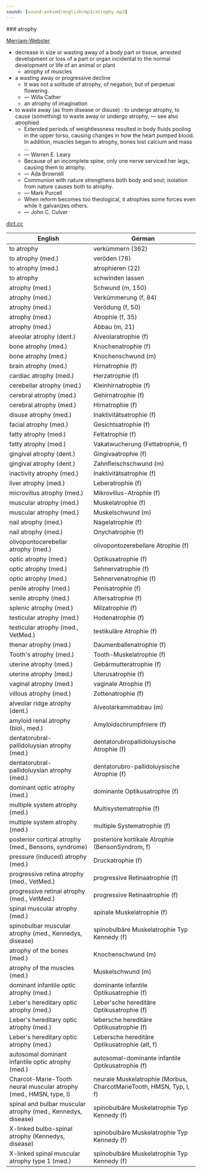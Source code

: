 ```yaml
---
sound: [sound:ankimd/english/mp3/atrophy.mp3]
---
```


\### atrophy

[Merriam-Webster](https://www.merriam-webster.com/dictionary/atrophy)

- decrease in size or wasting away of a body part or tissue, arrested development or loss of a part or organ incidental to the normal development or life of an animal or plant
    - atrophy of muscles
- a wasting away or progressive decline
    - It was not a solitude of atrophy, of negation, but of perpetual flowering.
    - — Willa Cather
    - an atrophy of imagination
- to waste away (as from disease or disuse) : to undergo atrophy, to cause (something) to waste away or undergo atrophy, — see also atrophied
    - Extended periods of weightlessness resulted in body fluids pooling in the upper torso, causing changes in how the heart pumped blood. In addition, muscles began to atrophy, bones lost calcium and mass …
    - — Warren E. Leary
    - Because of an incomplete spine, only one nerve serviced her legs, causing them to atrophy.
    - — Ada Brownell
    - Communion with nature strengthens both body and soul; isolation from nature causes both to atrophy.
    - — Mark Purcell
    - When reform becomes too theological, it atrophies some forces even while it galvanizes others.
    - — John C. Culver

[dict.cc](https://www.dict.cc/atrophy)

| English        | German       |
| -------------- | ------------ |
| to atrophy | verkümmern (362) |
| to atrophy (med.) | veröden (76) |
| to atrophy (med.) | atrophieren (22) |
| to atrophy | schwinden lassen |
| atrophy (med.) | Schwund (m, 150) |
| atrophy (med.) | Verkümmerung (f, 84) |
| atrophy (med.) | Verödung (f, 50) |
| atrophy (med.) | Atrophie (f, 35) |
| atrophy (med.) | Abbau (m, 21) |
| alveolar atrophy (dent.) | Alveolaratrophie <AA> (f) |
| bone atrophy (med.) | Knochenatrophie (f) |
| bone atrophy (med.) | Knochenschwund (m) |
| brain atrophy (med.) | Hirnatrophie (f) |
| cardiac atrophy (med.) | Herzatrophie (f) |
| cerebellar atrophy <CA> (med.) | Kleinhirnatrophie (f) |
| cerebral atrophy <CA> (med.) | Gehirnatrophie (f) |
| cerebral atrophy <CA> (med.) | Hirnatrophie (f) |
| disuse atrophy (med.) | Inaktivitätsatrophie (f) |
| facial atrophy (med.) | Gesichtsatrophie (f) |
| fatty atrophy (med.) | Fettatrophie (f) |
| fatty atrophy (med.) | Vakatwucherung (Fettatrophie, f) |
| gingival atrophy (dent.) | Gingivaatrophie (f) |
| gingival atrophy (dent.) | Zahnfleischschwund (m) |
| inactivity atrophy (med.) | Inaktivitätsatrophie (f) |
| liver atrophy (med.) | Leberatrophie (f) |
| microvillus atrophy (med.) | Mikrovillus-Atrophie (f) |
| muscular atrophy (med.) | Muskelatrophie (f) |
| muscular atrophy (med.) | Muskelschwund (m) |
| nail atrophy (med.) | Nagelatrophie (f) |
| nail atrophy (med.) | Onychatrophie (f) |
| olivopontocerebellar atrophy <OPCA> (med.) | olivopontozerebellare Atrophie <OPCA> (f) |
| optic atrophy (med.) | Optikusatrophie (f) |
| optic atrophy (med.) | Sehnervatrophie (f) |
| optic atrophy (med.) | Sehnervenatrophie (f) |
| penile atrophy (med.) | Penisatrophie (f) |
| senile atrophy (med.) | Altersatrophie (f) |
| splenic atrophy (med.) | Milzatrophie (f) |
| testicular atrophy (med.) | Hodenatrophie (f) |
| testicular atrophy (med., VetMed.) | testikuläre Atrophie (f) |
| thenar atrophy (med.) | Daumenballenatrophie (f) |
| Tooth's atrophy (med.) | Tooth-Muskelatrophie (f) |
| uterine atrophy (med.) | Gebärmutteratrophie (f) |
| uterine atrophy (med.) | Uterusatrophie (f) |
| vaginal atrophy (med.) | vaginale Atrophie (f) |
| villous atrophy (med.) | Zottenatrophie (f) |
| alveolar ridge atrophy (dent.) | Alveolarkammabbau (m) |
| amyloid renal atrophy (biol., med.) | Amyloidschrumpfniere (f) |
| dentatorubral-pallidoluysian atrophy <DRPLA> (med.) | dentatorubropallidoluysische Atrophie <DRPLA> (f) |
| dentatorubral-pallidoluysian atrophy <DRPLA> (med.) | dentatorubro-pallidoluysische Atrophie <DRPLA> (f) |
| dominant optic atrophy <DOA> (med.) | dominante Optikusatrophie (f) |
| multiple system atrophy <MSA> (med.) | Multisystematrophie <MSA> (f) |
| multiple system atrophy <MSA> (med.) | multiple Systematrophie <MSA> (f) |
| posterior cortical atrophy <PCA> (med., Bensons, syndrome) | posteriore kortikale Atrophie <PCA> (BensonSyndrom, f) |
| pressure (induced) atrophy (med.) | Druckatrophie (f) |
| progressive retina atrophy <PRA> (med., VetMed.) | progressive Retinaatrophie <PRA> (f) |
| progressive retinal atrophy <PRA> (med., VetMed.) | progressive Retinaatrophie <PRA> (f) |
| spinal muscular atrophy <SMA> (med.) | spinale Muskelatrophie <SMA> (f) |
| spinobulbar muscular atrophy <SBMA> (med., Kennedys, disease) | spinobulbäre Muskelatrophie Typ Kennedy <SBMA> (f) |
| atrophy of the bones (med.) | Knochenschwund (m) |
| atrophy of the muscles (med.) | Muskelschwund (m) |
| dominant infantile optic atrophy <DIOA> (med.) | dominante infantile Optikusatrophie <DIOA> (f) |
| Leber's hereditary optic atrophy <LHOA> (med.) | Leber'sche hereditäre Optikusatrophie <LHOA> (f) |
| Leber's hereditary optic atrophy <LHOA> (med.) | lebersche hereditäre Optikusatrophie <LHOA> (f) |
| Leber's hereditary optic atrophy <LHOA> (med.) | Lebersche hereditäre Optikusatrophie <LHOA> (alt, f) |
| autosomal dominant infantile optic atrophy <ADOA> (med.) | autosomal-dominante infantile Optikusatrophie <ADOA> (f) |
| Charcot-Marie-Tooth neural muscular atrophy (med., HMSN, type, I) | neurale Muskelatrophie (Morbus, CharcotMarieTooth, HMSN, Typ, I, f) |
| spinal and bulbar muscular atrophy <SBMA> (med., Kennedys, disease) | spinobulbäre Muskelatrophie Typ Kennedy <SBMA> (f) |
| X-linked bulbo-spinal atrophy <SBMA> (Kennedys, disease) | spinobulbäre Muskelatrophie Typ Kennedy <SBMA> (f) |
| X-linked spinal muscular atrophy type 1 <SMAX1> (med.) | spinobulbäre Muskelatrophie <SBMA> Typ Kennedy (f) |

